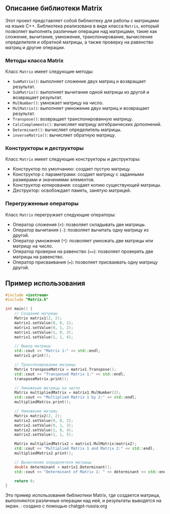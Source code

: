 ## Описание библиотеки Matrix

Этот проект представляет собой библиотеку для работы с матрицами на языке C++. Библиотека реализована в виде класса `Matrix`, который позволяет выполнять различные операции над матрицами, такие как сложение, вычитание, умножение, транспонирование, вычисление определителя и обратной матрицы, а также проверку на равенство матриц и другие операции.

### Методы класса Matrix

Класс `Matrix` имеет следующие методы:

- `SumMatrix()`: выполняет сложение двух матриц и возвращает результат.
- `SubMatrix()`: выполняет вычитание одной матрицы из другой и возвращает результат.
- `MulNumber()`: умножает матрицу на число.
- `MulMatrix()`: выполняет умножение двух матриц и возвращает результат.
- `Transpose()`: возвращает транспонированную матрицу.
- `CalcComplements()`: вычисляет матрицу алгебраических дополнений.
- `Determinant()`: вычисляет определитель матрицы.
- `inverseMatrix()`: вычисляет обратную матрицу.

### Конструкторы и деструкторы

Класс `Matrix` имеет следующие конструкторы и деструкторы:

- Конструктор по умолчанию: создает пустую матрицу.
- Конструктор с параметрами: создает матрицу с заданными размерами и значениями элементов.
- Конструктор копирования: создает копию существующей матрицы.
- Деструктор: освобождает память, занятую матрицей.

### Перегруженные операторы

Класс `Matrix` перегружает следующие операторы:

- Оператор сложения (`+`): позволяет складывать две матрицы.
- Оператор вычитания (`-`): позволяет вычитать одну матрицу из другой.
- Оператор умножения (`*`): позволяет умножать две матрицы или матрицу на число.
- Оператор проверки на равенство (`==`): позволяет проверять две матрицы на равенство.
- Оператор присваивания (`=`): позволяет присваивать одну матрицу другой.

## Пример использования

```cpp
#include <iostream>
#include "Matrix.h"

int main() {
    // Создание матрицы
    Matrix matrix1(2, 2);
    matrix1.setValue(0, 0, 1);
    matrix1.setValue(0, 1, 2);
    matrix1.setValue(1, 0, 3);
    matrix1.setValue(1, 1, 4);

    // Вывод матрицы
    std::cout << "Matrix 1:" << std::endl;
    matrix1.print();

    // Транспонирование матрицы
    Matrix transposeMatrix = matrix1.Transpose();
    std::cout << "Transposed Matrix 1:" << std::endl;
    transposeMatrix.print();

    // Умножение матрицы на число
    Matrix multipliedMatrix = matrix1.MulNumber(2);
    std::cout << "Multiplied Matrix 1 by 2:" << std::endl;
    multipliedMatrix.print();

    // Умножение матриц
    Matrix matrix2(2, 2);
    matrix2.setValue(0, 0, 2);
    matrix2.setValue(0, 1, 3);
    matrix2.setValue(1, 0, 4);
    matrix2.setValue(1, 1, 5);

    Matrix multipliedMatrix2 = matrix1.MulMatrix(matrix2);
    std::cout << "Multiplied Matrix 1 and Matrix 2:" << std::endl;
    multipliedMatrix2.print();

    // Вычисление определителя матрицы
    double determinant = matrix1.Determinant();
    std::cout << "Determinant of Matrix 1: " << determinant << std::endl;

    return 0;
}
```

Это пример использования библиотеки Matrix, где создается матрица, выполняются различные операции над ней, и результаты выводятся на экран.   : создано с помощью chatgpt-russia.org